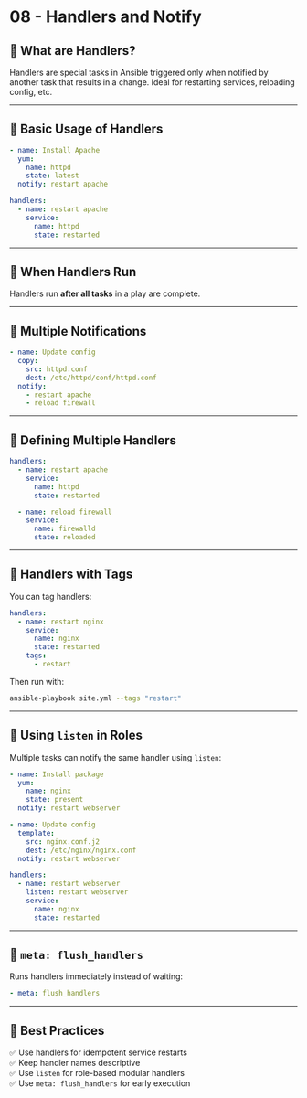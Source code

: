 # 08 - Handlers and Notify

## 🔹 What are Handlers?

Handlers are special tasks in Ansible triggered only when notified by another task that results in a change. Ideal for restarting services, reloading config, etc.

---

## 🔹 Basic Usage of Handlers

```yaml
- name: Install Apache
  yum:
    name: httpd
    state: latest
  notify: restart apache

handlers:
  - name: restart apache
    service:
      name: httpd
      state: restarted
```

---

## 🔹 When Handlers Run

Handlers run **after all tasks** in a play are complete.

---

## 🔹 Multiple Notifications

```yaml
- name: Update config
  copy:
    src: httpd.conf
    dest: /etc/httpd/conf/httpd.conf
  notify:
    - restart apache
    - reload firewall
```

---

## 🔹 Defining Multiple Handlers

```yaml
handlers:
  - name: restart apache
    service:
      name: httpd
      state: restarted

  - name: reload firewall
    service:
      name: firewalld
      state: reloaded
```

---

## 🔹 Handlers with Tags

You can tag handlers:

```yaml
handlers:
  - name: restart nginx
    service:
      name: nginx
      state: restarted
    tags:
      - restart
```

Then run with:

```bash
ansible-playbook site.yml --tags "restart"
```

---

## 🔹 Using `listen` in Roles

Multiple tasks can notify the same handler using `listen`:

```yaml
- name: Install package
  yum:
    name: nginx
    state: present
  notify: restart webserver

- name: Update config
  template:
    src: nginx.conf.j2
    dest: /etc/nginx/nginx.conf
  notify: restart webserver

handlers:
  - name: restart webserver
    listen: restart webserver
    service:
      name: nginx
      state: restarted
```

---

## 🔹 `meta: flush_handlers`

Runs handlers immediately instead of waiting:

```yaml
- meta: flush_handlers
```

---

## 🔹 Best Practices

✅ Use handlers for idempotent service restarts  
✅ Keep handler names descriptive  
✅ Use `listen` for role-based modular handlers  
✅ Use `meta: flush_handlers` for early execution  
